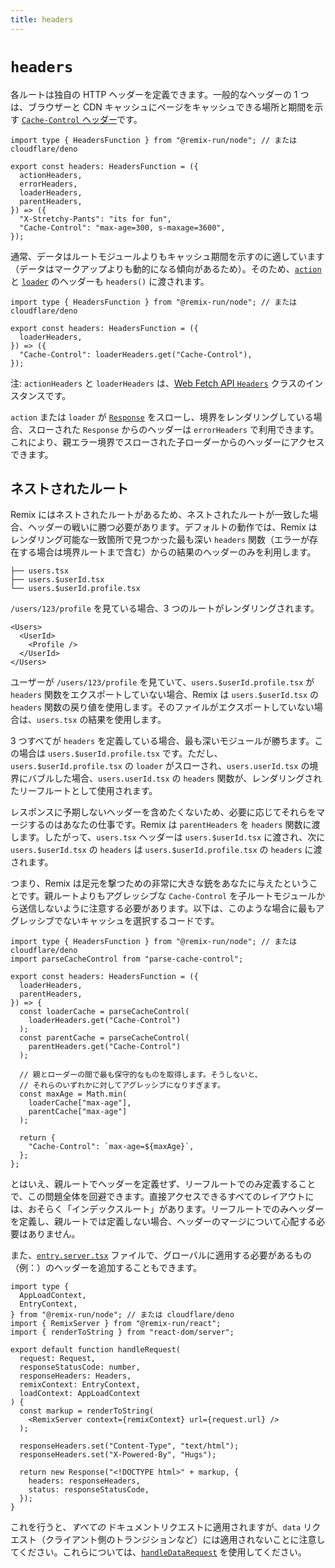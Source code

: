 ```yaml
---
title: headers
---
```


# `headers`

各ルートは独自の HTTP ヘッダーを定義できます。一般的なヘッダーの 1 つは、ブラウザーと CDN キャッシュにページをキャッシュできる場所と期間を示す [`Cache-Control` ヘッダー][cache-control-header]です。

```tsx
import type { HeadersFunction } from "@remix-run/node"; // または cloudflare/deno

export const headers: HeadersFunction = ({
  actionHeaders,
  errorHeaders,
  loaderHeaders,
  parentHeaders,
}) => ({
  "X-Stretchy-Pants": "its for fun",
  "Cache-Control": "max-age=300, s-maxage=3600",
});
```

通常、データはルートモジュールよりもキャッシュ期間を示すのに適しています（データはマークアップよりも動的になる傾向があるため）。そのため、[`action`][action] と [`loader`][loader] のヘッダーも `headers()` に渡されます。

```tsx
import type { HeadersFunction } from "@remix-run/node"; // または cloudflare/deno

export const headers: HeadersFunction = ({
  loaderHeaders,
}) => ({
  "Cache-Control": loaderHeaders.get("Cache-Control"),
});
```

注: `actionHeaders` と `loaderHeaders` は、[Web Fetch API `Headers`][headers] クラスのインスタンスです。

`action` または `loader` が [`Response`][response] をスローし、境界をレンダリングしている場合、スローされた `Response` からのヘッダーは `errorHeaders` で利用できます。これにより、親エラー境界でスローされた子ローダーからのヘッダーにアクセスできます。

## ネストされたルート

Remix にはネストされたルートがあるため、ネストされたルートが一致した場合、ヘッダーの戦いに勝つ必要があります。デフォルトの動作では、Remix はレンダリング可能な一致箇所で見つかった最も深い `headers` 関数（エラーが存在する場合は境界ルートまで含む）からの結果のヘッダーのみを利用します。

```
├── users.tsx
├── users.$userId.tsx
└── users.$userId.profile.tsx
```

`/users/123/profile` を見ている場合、3 つのルートがレンダリングされます。

```tsx
<Users>
  <UserId>
    <Profile />
  </UserId>
</Users>
```

ユーザーが `/users/123/profile` を見ていて、`users.$userId.profile.tsx` が `headers` 関数をエクスポートしていない場合、Remix は `users.$userId.tsx` の `headers` 関数の戻り値を使用します。そのファイルがエクスポートしていない場合は、`users.tsx` の結果を使用します。

3 つすべてが `headers` を定義している場合、最も深いモジュールが勝ちます。この場合は `users.$userId.profile.tsx` です。ただし、`users.$userId.profile.tsx` の `loader` がスローされ、`users.userId.tsx` の境界にバブルした場合、`users.userId.tsx` の `headers` 関数が、レンダリングされたリーフルートとして使用されます。

レスポンスに予期しないヘッダーを含めたくないため、必要に応じてそれらをマージするのはあなたの仕事です。Remix は `parentHeaders` を `headers` 関数に渡します。したがって、`users.tsx` ヘッダーは `users.$userId.tsx` に渡され、次に `users.$userId.tsx` の `headers` は `users.$userId.profile.tsx` の `headers` に渡されます。

つまり、Remix は足元を撃つための非常に大きな銃をあなたに与えたということです。親ルートよりもアグレッシブな `Cache-Control` を子ルートモジュールから送信しないように注意する必要があります。以下は、このような場合に最もアグレッシブでないキャッシュを選択するコードです。

```tsx
import type { HeadersFunction } from "@remix-run/node"; // または cloudflare/deno
import parseCacheControl from "parse-cache-control";

export const headers: HeadersFunction = ({
  loaderHeaders,
  parentHeaders,
}) => {
  const loaderCache = parseCacheControl(
    loaderHeaders.get("Cache-Control")
  );
  const parentCache = parseCacheControl(
    parentHeaders.get("Cache-Control")
  );

  // 親とローダーの間で最も保守的なものを取得します。そうしないと、
  // それらのいずれかに対してアグレッシブになりすぎます。
  const maxAge = Math.min(
    loaderCache["max-age"],
    parentCache["max-age"]
  );

  return {
    "Cache-Control": `max-age=${maxAge}`,
  };
};
```

とはいえ、親ルートでヘッダーを定義せず、リーフルートでのみ定義することで、この問題全体を回避できます。直接アクセスできるすべてのレイアウトには、おそらく「インデックスルート」があります。リーフルートでのみヘッダーを定義し、親ルートでは定義しない場合、ヘッダーのマージについて心配する必要はありません。

また、[`entry.server.tsx`][entry-server] ファイルで、グローバルに適用する必要があるもの（例：）のヘッダーを追加することもできます。

```tsx filename=app/entry.server.tsx lines=[20]
import type {
  AppLoadContext,
  EntryContext,
} from "@remix-run/node"; // または cloudflare/deno
import { RemixServer } from "@remix-run/react";
import { renderToString } from "react-dom/server";

export default function handleRequest(
  request: Request,
  responseStatusCode: number,
  responseHeaders: Headers,
  remixContext: EntryContext,
  loadContext: AppLoadContext
) {
  const markup = renderToString(
    <RemixServer context={remixContext} url={request.url} />
  );

  responseHeaders.set("Content-Type", "text/html");
  responseHeaders.set("X-Powered-By", "Hugs");

  return new Response("<!DOCTYPE html>" + markup, {
    headers: responseHeaders,
    status: responseStatusCode,
  });
}
```

これを行うと、_すべての_ ドキュメントリクエストに適用されますが、`data` リクエスト（クライアント側のトランジションなど）には適用されないことに注意してください。これらについては、[`handleDataRequest`][handle-data-request] を使用してください。

[cache-control-header]: https://developer.mozilla.org/en-US/docs/Web/HTTP/Headers/Cache-Control
[action]: ./action
[loader]: ./loader
[headers]: https://developer.mozilla.org/en-US/docs/Web/API/Headers
[response]: https://developer.mozilla.org/en-US/docs/Web/API/Response
[entry-server]: ../file-conventions/entry.server
[handle-data-request]: ../file-conventions/entry.server#handledatarequest
